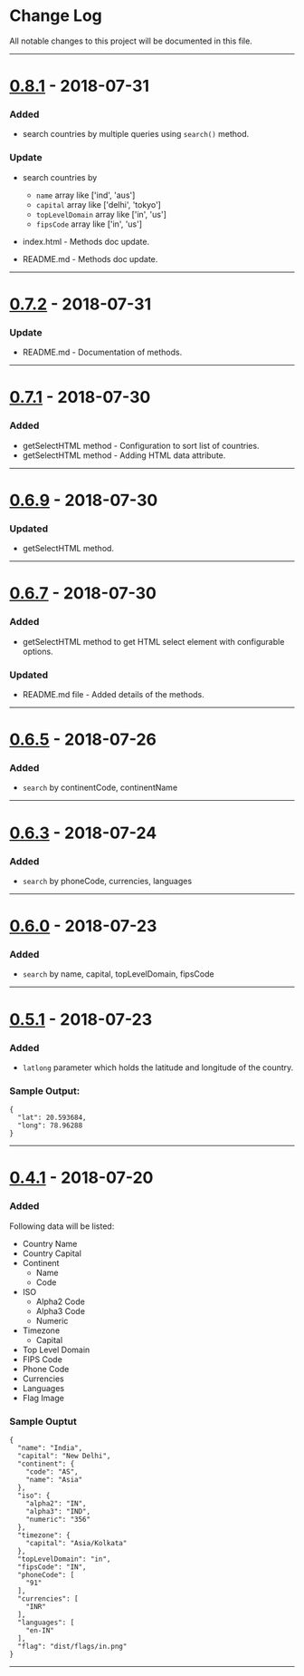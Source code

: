 # Change Log

All notable changes to this project will be documented in this file.

---

# [0.8.1](https://github.com/yusufshakeel/dyCountryJS/releases/tag/v0.8.1) - 2018-07-31

### Added

* search countries by multiple queries using `search()` method.

### Update

* search countries by
  * `name` array like ['ind', 'aus']
  * `capital` array like ['delhi', 'tokyo']
  * `topLevelDomain` array like ['in', 'us']
  * `fipsCode` array like ['in', 'us']

* index.html - Methods doc update.
* README.md - Methods doc update.

---

# [0.7.2](https://github.com/yusufshakeel/dyCountryJS/releases/tag/v0.7.2) - 2018-07-31

### Update

* README.md - Documentation of methods.

---

# [0.7.1](https://github.com/yusufshakeel/dyCountryJS/releases/tag/v0.7.1) - 2018-07-30

### Added

* getSelectHTML method - Configuration to sort list of countries.
* getSelectHTML method - Adding HTML data attribute.

---

# [0.6.9](https://github.com/yusufshakeel/dyCountryJS/releases/tag/v0.6.9) - 2018-07-30

### Updated

* getSelectHTML method.

---

# [0.6.7](https://github.com/yusufshakeel/dyCountryJS/releases/tag/v0.6.7) - 2018-07-30

### Added

* getSelectHTML method to get HTML select element with configurable options.


### Updated

* README.md file - Added details of the methods.

---

# [0.6.5](https://github.com/yusufshakeel/dyCountryJS/releases/tag/v0.6.5) - 2018-07-26

### Added

* `search` by continentCode, continentName

---

# [0.6.3](https://github.com/yusufshakeel/dyCountryJS/releases/tag/v0.6.3) - 2018-07-24

### Added

* `search` by phoneCode, currencies, languages

---

# [0.6.0](https://github.com/yusufshakeel/dyCountryJS/releases/tag/v0.6.0) - 2018-07-23

### Added

* `search` by name, capital, topLevelDomain, fipsCode

---

# [0.5.1](https://github.com/yusufshakeel/dyCountryJS/releases/tag/v0.5.1) - 2018-07-23

### Added

* `latlong` parameter which holds the latitude and longitude of the country.

### Sample Output:

```
{
  "lat": 20.593684,
  "long": 78.96288
}
```

---

# [0.4.1](https://github.com/yusufshakeel/dyCountryJS/releases/tag/v0.4.1) - 2018-07-20

### Added

Following data will be listed:

* Country Name
* Country Capital
* Continent
  * Name
  * Code
* ISO
  * Alpha2 Code
  * Alpha3 Code
  * Numeric
* Timezone
  * Capital
* Top Level Domain
* FIPS Code
* Phone Code
* Currencies
* Languages
* Flag Image

### Sample Ouptut

```
{
  "name": "India",
  "capital": "New Delhi",
  "continent": {
    "code": "AS",
    "name": "Asia"
  },
  "iso": {
    "alpha2": "IN",
    "alpha3": "IND",
    "numeric": "356"
  },
  "timezone": {
    "capital": "Asia/Kolkata"
  },
  "topLevelDomain": "in",
  "fipsCode": "IN",
  "phoneCode": [
    "91"
  ],
  "currencies": [
    "INR"
  ],
  "languages": [
    "en-IN"
  ],
  "flag": "dist/flags/in.png"
}
```

---
